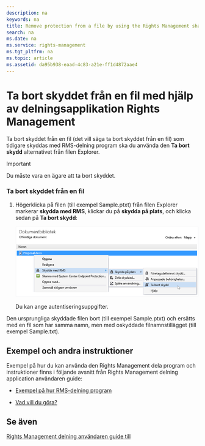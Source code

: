 ```yaml
---
description: na
keywords: na
title: Remove protection from a file by using the Rights Management sharing application
search: na
ms.date: na
ms.service: rights-management
ms.tgt_pltfrm: na
ms.topic: article
ms.assetid: da95b938-eaad-4c83-a21e-ff1d4872aae4
---
```

# Ta bort skyddet fr&#229;n en fil med hj&#228;lp av delningsapplikation Rights Management
Ta bort skyddet från en fil (det vill säga ta bort skyddet från en fil) som tidigare skyddas med RMS-delning program ska du använda den **Ta bort skydd** alternativet från filen Explorer.

> [!IMPORTANT]
> Du måste vara en ägare att ta bort skyddet.

### Ta bort skyddet från en fil

1.  Högerklicka på filen (till exempel Sample.ptxt) från filen Explorer markerar **skydda med RMS**, klickar du på **skydda på plats**, och klicka sedan på **Ta bort skydd**:

    ![](../Image/ADRMS_MSRMSApp_RemoveProtection.png)

    Du kan ange autentiseringsuppgifter.

Den ursprungliga skyddade filen bort (till exempel Sample.ptxt) och ersätts med en fil som har samma namn, men med oskyddade filnamnstillägget (till exempel Sample.txt).

## Exempel och andra instruktioner
Exempel på hur du kan använda den Rights Management dela program och instruktioner finns i följande avsnitt från Rights Management delning application användaren guide:

-   [Exempel på hur RMS-delning program](../Topic/Rights_Management_sharing_application_user_guide.md#BKMK_SharingExamples)

-   [Vad vill du göra?](../Topic/Rights_Management_sharing_application_user_guide.md#BKMK_SharingInstructions)

## Se även
[Rights Management delning användaren guide till](../Topic/Rights_Management_sharing_application_user_guide.md)

